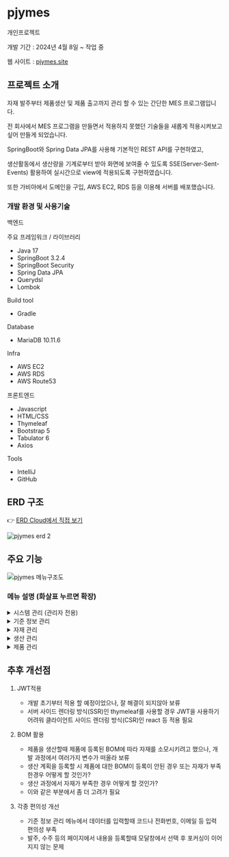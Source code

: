 # pjymes

개인프로젝트

개발 기간 : 2024년 4월 8일 ~ 작업 중

웹 사이트 : [pjymes.site](http://pjymes.site/login)

## 프로젝트 소개
자재 발주부터 제품생산 및 제품 출고까지 관리 할 수 있는 간단한 MES 프로그램입니다.

전 회사에서 MES 프로그램을 만들면서 적용하지 못했던 기술들을 새롭게 적용시켜보고 싶어 만들게 되었습니다.

SpringBoot와 Spring Data JPA를 사용해 기본적인 REST API를 구현하였고,

생산활동에서 생산량을 기계로부터 받아 화면에 보여줄 수 있도록 SSE(Server-Sent-Events) 활용하여 실시간으로 view에 적용되도록 구현하였습니다.

또한 가비아에서 도메인을 구입, AWS EC2, RDS 등을 이용해 서버를 배포했습니다.

### 개발 환경 및 사용기술
 
백엔드

주요 프레임워크 / 라이브러리
 - Java 17
 - SpringBoot 3.2.4
 - SpringBoot Security
 - Spring Data JPA
 - Querydsl
 - Lombok

Build tool
 - Gradle

Database
 - MariaDB 10.11.6

Infra
 - AWS EC2
 - AWS RDS
 - AWS Route53

프론트엔드
 - Javascript
 - HTML/CSS
 - Thymeleaf
 - Bootstrap 5
 - Tabulator 6
 - Axios

Tools
 - IntelliJ
 - GitHub

## ERD 구조

👉 [ERD Cloud에서 직접 보기](https://www.erdcloud.com/d/hK7Y5aYaT7vWG6p6E)  

![pjymes erd 2](https://github.com/woduf2720/pjymes/assets/68207825/d35d6bf4-8316-491d-b791-76d49e7179df)

## 주요 기능

![pjymes 메뉴구조도](https://github.com/woduf2720/pjymes/assets/68207825/4153a0c2-0092-45b6-95a2-1f1df3c3d8f9)

### 메뉴 설명 (화살표 누르면 확장)

<details>
<summary>
시스템 관리 (관리자 전용)
</summary>

1. 메뉴 관리
    - 개발자가 메뉴를 추가할때 사용

2. 공통 코드 관리
    - 기준정보 및 시스템에 관련된 코드 등록 및 수정
</details>

<details>
<summary>
기준 정보 관리
</summary>

1. 사용자 관리
     - 프로그램을 사용할 수 있는 사용자 등록 및 수정

2. 품목 정보 관리
    - 프로그램에 사용될 품목 등록 및 수정

3. 거래처 관리
   - 프로그램에 사용될 거래처 등록 및 수정

4. BOM 관리
   - 자재 명세서 등록 및 수정
</details>
 
<details>
<summary>
자재 관리
</summary>

1. 발주 관리
   - 거래처에 따른 발주 및 세부 품목 내용 등록, 수정, 삭제

2. 자재 입고 관리
   - 발주 등록한 내용을 기준으로 입고 등록, (LOTNO 생성)

3. 자재 출고 관리
   - 창고에 있는 품목에서 LOTNO 선택하여 출고 등록

4. 자재 입고 현황
   - 자재 입고 관리에서 등록한 내역 조회

5. 자재 출고 현황
   - 자재 출고 관리에서 등록한 내역 조회
</details>

<details>
<summary>
생산 관리
</summary>

1. 생산 계획
   - 등록된 수주 내역을 바탕으로 생산 계획 등록

2. 생산 활동
   - 등록된 계획을 현장에서도 쉽게 시작, 완료 가능하도록 구성
   - 설비에서 보낸 생산신호를 받아 저장할 수 있도록 설계
   - SSE(Server-Sent-Events) 활용하여 생산신호가 오면 즉각 view에 반영될 수 있도록 구현
   - 설비가 없으므로 임시 테스트 기능 추가

3. 생산 실적
   - 등록된 생산 계획 중 생산 완료된 내역 조회
</details>

<details>
<summary>
제품 관리
</summary>

1. 수주 관리
   - 거래처에 따른 수주 및 세부 품목 내용 등록, 수정, 삭제

2. 제품 입고 관리
   - 기준 정보 관리에 등록된 품목을 기준으로 입고 등록, (LOTNO 생성)

3. 제품 출고 관리
   - 등록된 수주 내역을 기준으로 창고에 있는 품목에서 LOTNO 선택하여 출고 등록

4. 제품 입고 현황
   - 제품 입고 관리에서 등록한 내역 조회

5. 제품 출고 현황
   - 제품 출고 관리에서 등록한 내역 조회
</details>

## 추후 개선점

1. JWT적용
    - 개발 초기부터 적용 할 예정이었으나, 잘 해결이 되지않아 보류
    - 서버 사이드 렌더링 방식(SSR)인 thymeleaf를 사용할 경우 JWT을 사용하기 어려워 클라이언트 사이드 렌더링 방식(CSR)인 react 등 적용 필요

2. BOM 활용
    - 제품을 생산할때 제품에 등록된 BOM에 따라 자재를 소모시키려고 했으나, 개발 과정에서 여러가지 변수가 떠올라 보류
    - 생산 계획을 등록할 시 제품에 대한 BOM이 등록이 안된 경우 또는 자재가 부족한경우 어떻게 할 것인가?
    - 생산 과정에서 자재가 부족한 경우 어떻게 할 것인가?
    - 이와 같은 부분에서 좀 더 고려가 필요

3. 각종 편의성 개선
    - 기준 정보 관리 메뉴에서 데이터를 입력할때 코드나 전화번호, 이메일 등 입력 편의성 부족
    - 발주, 수주 등의 페이지에서 내용을 등록할때 모달창에서 선택 후 포커싱이 이어지지 않는 문제
